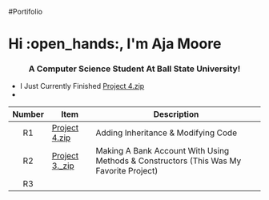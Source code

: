 #Portifolio
<h1 align"center"> Hi :open_hands:, I'm Aja Moore</h1>
<h3 align= "center"> A Computer Science Student At Ball State University!</h3>

- I Just Currently Finished [Project 4.zip](https://github.com/ilyyaja/Project-4/blob/79e5c610177cf3a971f6e1587174919dbe2ef89d/Project%204.zip)
- 
| Number | Item | Description
| :---: | ----| -----|
| R1 |  [Project 4.zip](https://github.com/ilyyaja/Project-4/blob/79e5c610177cf3a971f6e1587174919dbe2ef89d/Project%204.zip) | Adding Inheritance & Modifying Code
| R2 | [Project 3._zip](https://github.com/ilyyaja/Project-4/blob/80a4039e4176c236455f40eef6e8cea017e69bab/src/Project%203_.zip) | Making A Bank Account With Using Methods & Constructors (This Was My Favorite Project) |
| R3 | |

